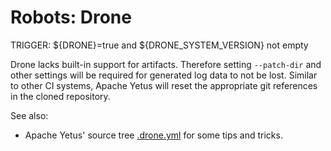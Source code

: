 <!---
  Licensed to the Apache Software Foundation (ASF) under one
  or more contributor license agreements.  See the NOTICE file
  distributed with this work for additional information
  regarding copyright ownership.  The ASF licenses this file
  to you under the Apache License, Version 2.0 (the
  "License"); you may not use this file except in compliance
  with the License.  You may obtain a copy of the License at

    http://www.apache.org/licenses/LICENSE-2.0

  Unless required by applicable law or agreed to in writing,
  software distributed under the License is distributed on an
  "AS IS" BASIS, WITHOUT WARRANTIES OR CONDITIONS OF ANY
  KIND, either express or implied.  See the License for the
  specific language governing permissions and limitations
  under the License.
-->

# Robots: Drone

TRIGGER: ${DRONE}=true and ${DRONE_SYSTEM_VERSION} not empty

Drone lacks built-in support for artifacts.  Therefore setting `--patch-dir` and other settings will be required for generated log data to not be lost.  Similar to other CI systems, Apache Yetus will reset the appropriate git references in the cloned repository.

See also:

* Apache Yetus' source tree [.drone.yml](https://github.com/apache/yetus/blob/master/.drone.yaml) for some tips and tricks.
